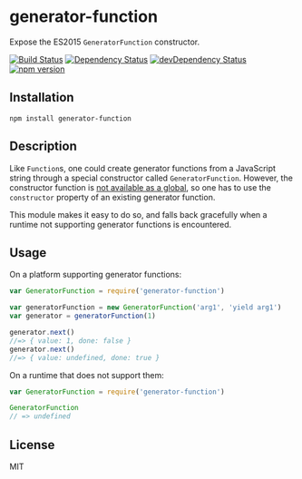 # generator-function

Expose the ES2015 `GeneratorFunction` constructor.

[![Build Status](https://img.shields.io/travis/TimothyGu/generator-function/master.svg)](https://travis-ci.org/TimothyGu/generator-function)
[![Dependency Status](https://img.shields.io/david/TimothyGu/generator-function.svg)](https://david-dm.org/TimothyGu/generator-function)
[![devDependency Status](https://img.shields.io/david/dev/TimothyGu/generator-function.svg)](https://david-dm.org/TimothyGu/generator-function#info=devDependencies)
[![npm version](https://img.shields.io/npm/v/generator-function.svg)](https://www.npmjs.org/package/generator-function)

## Installation

    npm install generator-function

## Description

Like `Function`s, one could create generator functions from a JavaScript string
through a special constructor called `GeneratorFunction`. However, the
constructor function is [not available as a global][mdn], so one has to use the
`constructor` property of an existing generator function.

This module makes it easy to do so, and falls back gracefully when a runtime
not supporting generator functions is encountered.

[mdn]: https://developer.mozilla.org/en-US/docs/Web/JavaScript/Reference/Global_Objects/GeneratorFunction#Summary


## Usage

On a platform supporting generator functions:

```js
var GeneratorFunction = require('generator-function')

var generatorFunction = new GeneratorFunction('arg1', 'yield arg1')
var generator = generatorFunction(1)

generator.next()
//=> { value: 1, done: false }
generator.next()
//=> { value: undefined, done: true }
```

On a runtime that does not support them:

```js
var GeneratorFunction = require('generator-function')

GeneratorFunction
// => undefined
```

## License

MIT
